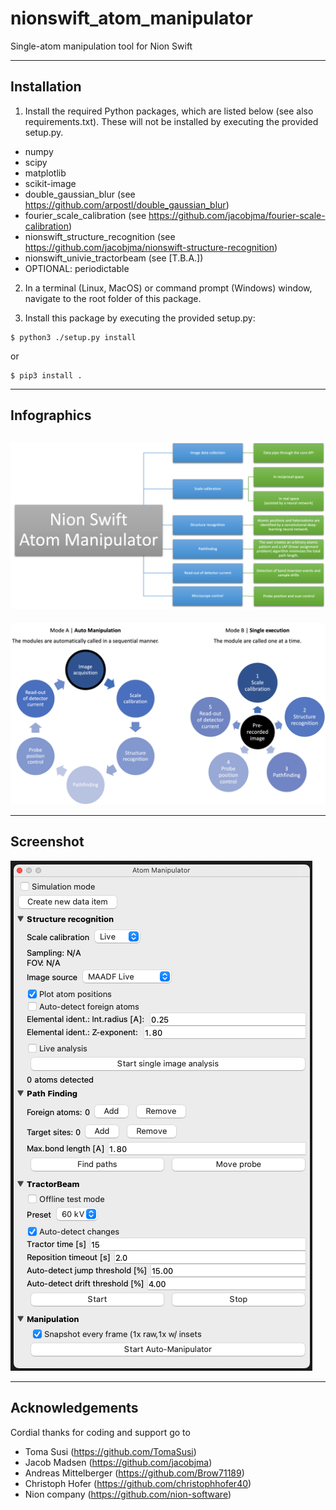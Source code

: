 # nionswift_atom_manipulator

Single-atom manipulation tool for Nion Swift

-----
**Installation**
--

1. Install the required Python packages, which are listed below (see also requirements.txt). These will not be installed by executing the provided setup.py.
- numpy
- scipy
- matplotlib
- scikit-image
- double_gaussian_blur (see https://github.com/arpostl/double_gaussian_blur)
- fourier_scale_calibration (see https://github.com/jacobjma/fourier-scale-calibration)
- nionswift_structure_recognition (see https://github.com/jacobjma/nionswift-structure-recognition)
- nionswift_univie_tractorbeam (see [T.B.A.])
- OPTIONAL: periodictable

2. In a terminal (Linux, MacOS) or command prompt (Windows) window, navigate to the root folder of this package.

3. Install this package by executing the provided setup.py:
```
$ python3 ./setup.py install
```
or
```
$ pip3 install .
```

-----
**Infographics**
--
![Task overview and description](./infographics/tasks-and-descriptions.png)
--
![Operating modes](./infographics/operating-modes.png)

-----
**Screenshot**
--
![Plug-in screenshot](./infographics/plugin-screenshot.png)

-----
**Acknowledgements**
--

Cordial thanks for coding and support go to
- Toma Susi (https://github.com/TomaSusi)
- Jacob Madsen (https://github.com/jacobjma)
- Andreas Mittelberger (https://github.com/Brow71189)
- Christoph Hofer (https://github.com/christophhofer40)
- Nion company (https://github.com/nion-software)
